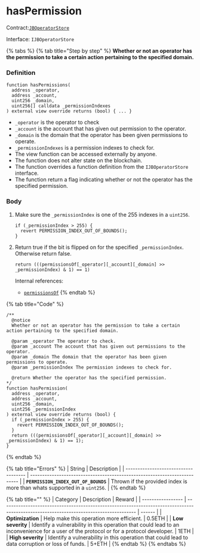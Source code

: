# hasPermission

Contract:[`JBOperatorStore`](../)​‌

Interface: `IJBOperatorStore`

{% tabs %}
{% tab title="Step by step" %}
**Whether or not an operator has the permission to take a certain action pertaining to the specified domain.**

### Definition

```solidity
function hasPermissions(
  address _operator,
  address _account,
  uint256 _domain,
  uint256[] calldata _permissionIndexes
) external view override returns (bool) { ... }
```

* `_operator` is the operator to check
* `_account` is the account that has given out permission to the operator.
* `_domain` is the domain that the operator has been given permissions to operate.
* `_permissionIndexes` is a permission indexes to check for.
* The view function can be accessed externally by anyone.
* The function does not alter state on the blockchain.
* The function overrides a function definition from the `IJBOperatorStore` interface.
* The function return a flag indicating whether or not the operator has the specified permission.

### Body

1.  Make sure the `_permissionIndex` is one of the 255 indexes in a `uint256`.

    ```solidity
    if (_permissionIndex > 255) {
      revert PERMISSION_INDEX_OUT_OF_BOUNDS();
    }
    ```
2.  Return true if the bit is flipped on for the specified `_permissionIndex`. Otherwise return false.

    ```solidity
    return (((permissionsOf[_operator][_account][_domain] >> _permissionIndex) & 1) == 1)
    ```

    Internal references:

    * [`permissionsOf`](../properties/permissionsof.md)
{% endtab %}

{% tab title="Code" %}
```solidity
/** 
  @notice 
  Whether or not an operator has the permission to take a certain action pertaining to the specified domain.

  @param _operator The operator to check.
  @param _account The account that has given out permissions to the operator.
  @param _domain The domain that the operator has been given permissions to operate.
  @param _permissionIndex The permission indexes to check for.

  @return Whether the operator has the specified permission.
*/
function hasPermission(
  address _operator,
  address _account,
  uint256 _domain,
  uint256 _permissionIndex
) external view override returns (bool) {
  if (_permissionIndex > 255) {
    revert PERMISSION_INDEX_OUT_OF_BOUNDS();
  }
  return (((permissionsOf[_operator][_account][_domain] >> _permissionIndex) & 1) == 1);
}
```
{% endtab %}

{% tab title="Errors" %}
| String                               | Description                                                               |
| ------------------------------------ | ------------------------------------------------------------------------- |
| **`PERMISSION_INDEX_OUT_OF_BOUNDS`** | Thrown if the provided index is more than whats supported in a `uint256`. |
{% endtab %}

{% tab title="" %}
| Category          | Description                                                                                                                            | Reward |
| ----------------- | -------------------------------------------------------------------------------------------------------------------------------------- | ------ |
| **Optimization**  | Help make this operation more efficient.                                                                                               | 0.5ETH |
| **Low severity**  | Identify a vulnerability in this operation that could lead to an inconvenience for a user of the protocol or for a protocol developer. | 1ETH   |
| **High severity** | Identify a vulnerability in this operation that could lead to data corruption or loss of funds.                                        | 5+ETH  |
{% endtab %}
{% endtabs %}
